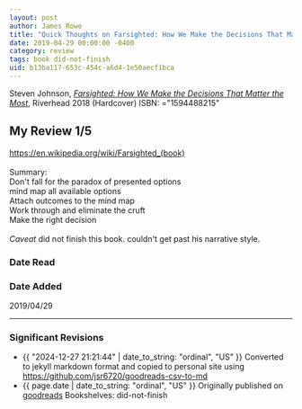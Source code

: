 ```yaml
---
layout: post
author: James Rowe
title: "Quick Thoughts on Farsighted: How We Make the Decisions That Matter the Most"
date: 2019-04-29 00:00:00 -0400
category: review
tags: book did-not-finish
uid: b13ba117-653c-454c-a6d4-1e50aecf1bca
---
```


Steven Johnson, *[Farsighted: How We Make the Decisions That Matter the Most](https://www.goodreads.com/book/show/38769051)*,  Riverhead 2018 (Hardcover) ISBN: ="1594488215"

## My Review 1/5

https://en.wikipedia.org/wiki/Farsighted_(book)<br/><br/>Summary: <br/>Don't fall for the paradox of presented options<br/>mind map all available options<br/>Attach outcomes to the mind map<br/>Work through and eliminate the cruft<br/>Make the right decision<br/><br/>*Caveat* did not finish this book. couldn't get past his narrative style.

### Date Read


### Date Added
2019/04/29

---

### Significant Revisions

- {{ "2024-12-27 21:21:44" | date_to_string: "ordinal", "US" }} Converted to jekyll markdown format and copied to personal site using <https://github.com/jsr6720/goodreads-csv-to-md>
- {{ page.date | date_to_string: "ordinal", "US" }} Originally published on [goodreads](https://www.goodreads.com) Bookshelves: did-not-finish